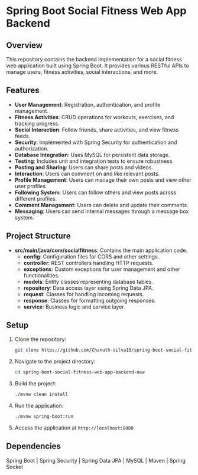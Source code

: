 # Spring Boot Social Fitness Web App Backend

## Overview
This repository contains the backend implementation for a social fitness web application built using Spring Boot. It provides various RESTful APIs to manage users, fitness activities, social interactions, and more. 

## Features
- **User Management**: Registration, authentication, and profile management.
- **Fitness Activities**: CRUD operations for workouts, exercises, and tracking progress.
- **Social Interaction**: Follow friends, share activities, and view fitness feeds.
- **Security**: Implemented with Spring Security for authentication and authorization.
- **Database Integration**: Uses MySQL for persistent data storage.
- **Testing**: Includes unit and integration tests to ensure robustness.
- **Posting and Sharing**: Users can share posts and videos.
- **Interaction**: Users can comment on and like relevant posts.
- **Profile Management**: Users can manage their own posts and view other user profiles.
- **Following System**: Users can follow others and view posts across different profiles.
- **Comment Management**: Users can delete and update their comments.
- **Messaging**: Users can send internal messages through a message box system.

## Project Structure
- **src/main/java/com/socialfitness**: Contains the main application code.
  - **config**: Configuration files for CORS and other settings.
  - **controller**: REST controllers handling HTTP requests.
  - **exceptions**: Custom exceptions for user management and other functionalities.
  - **models**: Entity classes representing database tables.
  - **repository**: Data access layer using Spring Data JPA.
  - **request**: Classes for handling incoming requests.
  - **response**: Classes for formatting outgoing responses.
  - **service**: Business logic and service layer.

## Setup
1. Clone the repository:
   ```bash
   git clone https://github.com/Chanuth-silva10/spring-boot-social-fitness-web-app-backend-new.git
   ```
2. Navigate to the project directory:
   ```bash
   cd spring-boot-social-fitness-web-app-backend-new
   ```
3. Build the project:
   ```bash
   ./mvnw clean install
   ```
4. Run the application:
   ```bash
   ./mvnw spring-boot:run
   ```
5. Access the application at `http://localhost:8080`

## Dependencies
Spring Boot | 
Spring Security | 
Spring Data JPA | 
MySQL | 
Maven | 
Spring Socket
